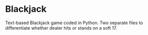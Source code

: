 # Blackjack
Text-based Blackjack game coded in Python. 
Two separate files to differentiate whether dealer hits or stands on a soft 17.
